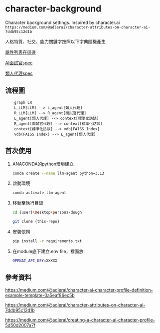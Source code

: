 # character-background
Character background settings. Inspired by character.ai
`https://medium.com/@adlerai/character-attributes-on-character-ai-7ddb95c12d1b`
 
人格特質、社交、能力關鍵字按照以下字典隨機產生

[屬性列表在這邊](humanoid/personality_dic.md)

[AI面試官spec](interviewer/interviewer_spec.md)

[類人代理spec](humanoid/humanoid_spec.md)

## 流程圖
```mermaid 
    graph LR
    L_LLM[LLM] --> L_agent[類人代理]
    R_LLM[LLM] --> R_agent[面試官代理]
    L_agent[類人代理] --> context[標準化訪談]
    R_agent[面試官代理] --> context[標準化訪談]
    context[標準化訪談] --> vdb[FAISS Index]
    vdb(FAISS Index) --> L_agent[類人代理]
```
## 首次使用

1. ANACONDA的python環境建立

    ```bash
    conda create --name llm-agent python=3.13
    ```

2. 啟動環境

    ```bash
    conda activate llm-agent
    ```

3. 移動至執行目錄

    ```bash
    cd {user}\Desktop\persona-dough
    ```

    ```bash
    git clone {this-repo}
    ```

4. 安裝依賴

    ```bash
    pip install -r requirements.txt
    ```

2. 在module底下建立.env file，裡面放:

    ```bash
    OPENAI_API_KEY=XXXXX
    ```

## 參考資料
https://medium.com/@adlerai/character-ai-character-profile-definition-example-template-0a5eaf86ec5b

https://medium.com/@adlerai/character-attributes-on-character-ai-7ddb95c12d1b

https://medium.com/@adlerai/creating-a-character-ai-character-profile-5d50d2007a7f
